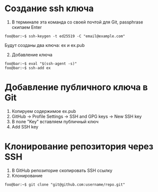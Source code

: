 # Создание ssh ключа
1. В терминале эта команда со своей почтой для Git, passphrase скипаем Enter
```console
foo@bar:~$ ssh-keygen -t ed25519 -C "email@example.com"
```
Будут созданы два ключа: ex и ex.pub

2. Добавление ключа
```console
foo@bar:~$ eval "$(ssh-agent -s)"
foo@bar:~$ ssh-add ex
```
# Добавление публичного ключа в Git
1. Копируем содержимое ex.pub
2. GitHub -> Profile Settings -> SSH and GPG keys -> New SSH key
3. В поле "Key" вставляем публичный ключ
4. Add SSH key
# Клонирование репозитория через SSH
1. В GitHub репозиторие скопировать SSH ссылку
2. Клонирование
```console
foo@bar:~$ git clone "git@github.com:username/repo.git"
```

